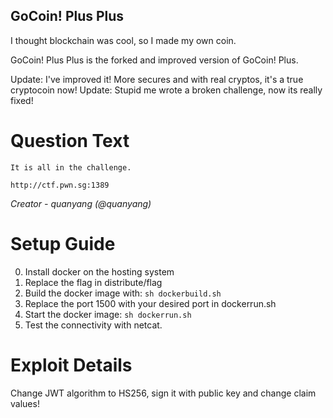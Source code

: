 GoCoin! Plus Plus
---------

I thought blockchain was cool, so I made my own coin.

GoCoin! Plus Plus is the forked and improved version of GoCoin! Plus.

Update: I've improved it! More secures and with real cryptos, it's a true cryptocoin now!
Update: Stupid me wrote a broken challenge, now its really fixed!

# Question Text

```
It is all in the challenge.

http://ctf.pwn.sg:1389
```

*Creator - quanyang (@quanyang)*

# Setup Guide

0. Install docker on the hosting system
1. Replace the flag in distribute/flag
2. Build the docker image with: `sh dockerbuild.sh`
3. Replace the port 1500 with your desired port in dockerrun.sh
4. Start the docker image: `sh dockerrun.sh`
5. Test the connectivity with netcat.

# Exploit Details

Change JWT algorithm to HS256, sign it with public key and change claim values!